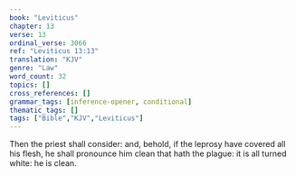 ```yaml
---
book: "Leviticus"
chapter: 13
verse: 13
ordinal_verse: 3066
ref: "Leviticus 13:13"
translation: "KJV"
genre: "Law"
word_count: 32
topics: []
cross_references: []
grammar_tags: [inference-opener, conditional]
thematic_tags: []
tags: ["Bible","KJV","Leviticus"]
---
```

Then the priest shall consider: and, behold, if the leprosy have covered all his flesh, he shall pronounce him clean that hath the plague: it is all turned white: he is clean.
